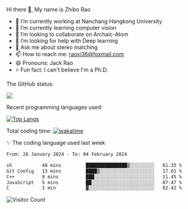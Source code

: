 Hi there 👋, My name is Zhibo Rao
- 🔭 I’m currently working at Nanchang Hangkong University
- 🌱 I’m currently learning computer vision
- 👯 I’m looking to collaborate on Archaic-Atom
- 🤔 I’m looking for help with Deep learning
- 💬 Ask me about stereo matching
- 📫 How to reach me: raoxi36@foxmail.com
- 😄 Pronouns: Jack Rao
- ⚡ Fun fact: I can't believe I'm a Ph.D.

The GitHub status:

![](https://github-readme-stats.vercel.app/api?username=ZhiboRao)

Recent programming languages used:

[![Top Langs](https://github-readme-stats.vercel.app/api/top-langs/?username=ZhiboRao&layout=compact)](https://github.com/anuraghazra/github-readme-stats)

Total coding time: [![wakatime](https://wakatime.com/badge/user/51ec5ec7-4742-4243-9eea-732ade32c0b7.svg)](https://wakatime.com/@51ec5ec7-4742-4243-9eea-732ade32c0b7)

✨ The coding language used last week 
<!--START_SECTION:waka-->

```txt
From: 28 January 2024 - To: 04 February 2024

sh           48 mins         ███████████████▒░░░░░░░░░   61.35 %
Git Config   13 mins         ████▒░░░░░░░░░░░░░░░░░░░░   17.01 %
C++          9 mins          ███░░░░░░░░░░░░░░░░░░░░░░   11.45 %
JavaScript   5 mins          ██░░░░░░░░░░░░░░░░░░░░░░░   07.47 %
C            1 min           ▓░░░░░░░░░░░░░░░░░░░░░░░░   02.42 %
```

<!--END_SECTION:waka-->

![Visitor Count](https://profile-counter.glitch.me/Raohaocheng/count.svg)
